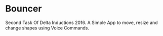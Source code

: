 # Bouncer

Second Task Of Delta Inductions 2016.
A Simple App to move, resize and change shapes using Voice Commands.
